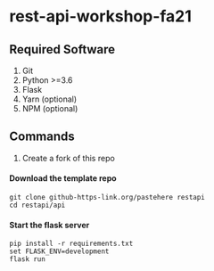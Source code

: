 # rest-api-workshop-fa21

## Required Software

1. Git
2. Python >=3.6
3. Flask
3. Yarn (optional)
4. NPM (optional)

## Commands
1. Create a fork of this repo
#### Download the template repo
```
git clone github-https-link.org/pastehere restapi
cd restapi/api
```

#### Start the flask server

```
pip install -r requirements.txt
set FLASK_ENV=development
flask run
```